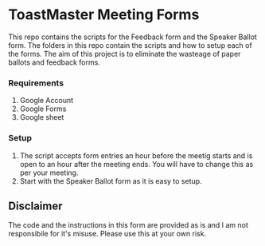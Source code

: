 # ToastMaster Meeting Forms
This repo contains the scripts for the Feedback form and the Speaker Ballot form.
The folders in this repo contain the scripts and how to setup each of the forms.
The aim of this project is to eliminate the wasteage of paper ballots and feedback forms.

### Requirements
1. Google Account
2. Google Forms
3. Google sheet

### Setup
1. The script accepts form entries an hour before the meetig starts and is open to an hour after the meeting ends. You will have to change this as per your meeting.
2. Start with the Speaker Ballot form as it is easy to setup.

## Disclaimer
The code and the instructions in this form are provided as is and I am not responsibile for it's misuse. Please use this at your own risk.